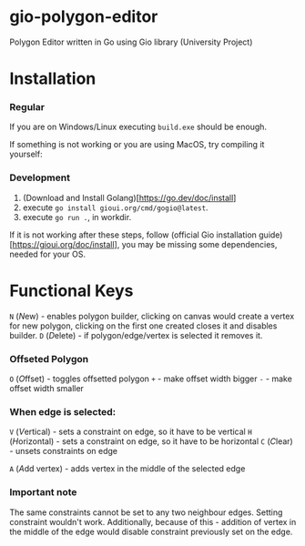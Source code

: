 # gio-polygon-editor
Polygon Editor written in Go using Gio library (University Project)

# Installation
### Regular
If you are on Windows/Linux executing `build.exe` should be enough.

If something is not working or you are using MacOS, try compiling it yourself:
### Development
1. (Download and Install Golang)[https://go.dev/doc/install]
2. execute `go install gioui.org/cmd/gogio@latest`.
3. execute `go run .`, in workdir.

If it is not working after these steps, follow (official Gio installation guide)[https://gioui.org/doc/install], you may be missing some dependencies, needed for your OS.

# Functional Keys
`N` (*N*ew) - enables polygon builder, clicking on canvas would create a vertex for new polygon, clicking on the first one created closes it and disables builder. 
`D` (*D*elete) - if polygon/edge/vertex is selected it removes it.

### Offseted Polygon
`O` (*O*ffset) - toggles offsetted polygon
`+` - make offset width bigger
`-` - make offset width smaller

### When edge is selected:
`V` (*V*ertical) - sets a constraint on edge, so it have to be vertical
`H` (*H*orizontal) - sets a constraint on edge, so it have to be horizontal
`C` (*C*lear) - unsets constraints on edge

`A` (*A*dd vertex) - adds vertex in the middle of the selected edge

### Important note
The same constraints cannot be set to any two neighbour edges. Setting constraint wouldn't work. Additionally, because of this - addition of vertex in the middle of the edge would disable constraint previously set on the edge.
